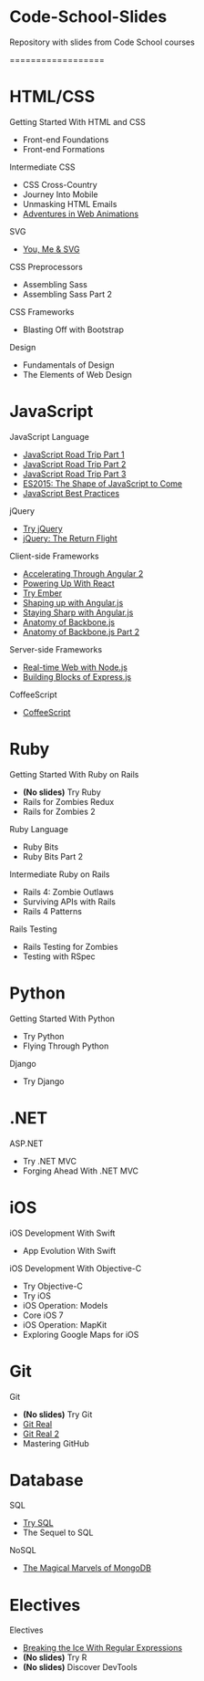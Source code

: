 # Code-School-Slides
Repository with slides from Code School courses

==================
# HTML/CSS
Getting Started With HTML and CSS

- Front-end Foundations
- Front-end Formations

Intermediate CSS

- CSS Cross-Country
- Journey Into Mobile
- Unmasking HTML Emails
- [Adventures in Web Animations](https://github.com/WispProxy/Code-School-Slides/blob/master/Slides/HTML_CSS/Intermediate%20CSS/CodeSchool-AdventuresInWebAnimations.pdf)

SVG

- [You, Me & SVG](https://github.com/WispProxy/Code-School-Slides/blob/master/Slides/HTML_CSS/SVG/CodeSchool-YouMeSvg.pdf)

CSS Preprocessors

- Assembling Sass
- Assembling Sass Part 2

CSS Frameworks

- Blasting Off with Bootstrap

Design

- Fundamentals of Design
- The Elements of Web Design

# JavaScript

JavaScript Language

- [JavaScript Road Trip Part 1](https://github.com/WispProxy/Code-School-Slides/blob/master/Slides/JavaScript/JavaScript%20Language/js1.pdf)
- [JavaScript Road Trip Part 2](https://github.com/WispProxy/Code-School-Slides/blob/master/Slides/JavaScript/JavaScript%20Language/js2.pdf)
- [JavaScript Road Trip Part 3](https://github.com/WispProxy/Code-School-Slides/blob/master/Slides/JavaScript/JavaScript%20Language/js3.pdf)
- [ES2015: The Shape of JavaScript to Come](https://github.com/WispProxy/Code-School-Slides/blob/master/Slides/JavaScript/JavaScript%20Language/all-levels.pdf)
- [JavaScript Best Practices](https://github.com/WispProxy/Code-School-Slides/blob/master/Slides/JavaScript/JavaScript%20Language/JSBP_full.pdf)

jQuery

- [Try jQuery](https://github.com/WispProxy/Code-School-Slides/blob/master/Slides/JavaScript/jQuery/codeschool_try_jquery.pdf)
- [jQuery: The Return Flight](https://github.com/WispProxy/Code-School-Slides/blob/master/Slides/JavaScript/jQuery/jquery-part2.pdf)

Client-side Frameworks

- [Accelerating Through Angular 2](https://github.com/WispProxy/Code-School-Slides/blob/master/Slides/JavaScript/Client-side%20Frameworks/CodeSchool-AcceleratingThroughAngular2.pdf)
- [Powering Up With React](https://github.com/WispProxy/Code-School-Slides/blob/master/Slides/JavaScript/Client-side%20Frameworks/CodeSchool-PoweringUpWithReact.pdf)
- [Try Ember](https://github.com/WispProxy/Code-School-Slides/blob/master/Slides/JavaScript/Client-side%20Frameworks/CodeSchool-TryEmber.pdf)
- [Shaping up with Angular.js](https://github.com/WispProxy/Code-School-Slides/blob/master/Slides/JavaScript/Client-side%20Frameworks/level01-05.pdf)
- [Staying Sharp with Angular.js](https://github.com/WispProxy/Code-School-Slides/blob/master/Slides/JavaScript/Client-side%20Frameworks/angular2-full-small.pdf)
- [Anatomy of Backbone.js](https://github.com/WispProxy/Code-School-Slides/blob/master/Slides/JavaScript/Client-side%20Frameworks/The_Anatomy_of_BackboneJS.pdf)
- [Anatomy of Backbone.js Part 2](https://github.com/WispProxy/Code-School-Slides/blob/master/Slides/JavaScript/Client-side%20Frameworks/backbone2.pdf)

Server-side Frameworks

- [Real-time Web with Node.js](https://github.com/WispProxy/Code-School-Slides/blob/master/Slides/JavaScript/Server-side%20Frameworks/node-all-levels.pdf)
- [Building Blocks of Express.js](https://github.com/WispProxy/Code-School-Slides/blob/master/Slides/JavaScript/Server-side%20Frameworks/express-all-levels.pdf)

CoffeeScript

- [CoffeeScript](https://github.com/WispProxy/Code-School-Slides/blob/master/Slides/JavaScript/CoffeeScript/coffeescript_slides.pdf)

# Ruby

Getting Started With Ruby on Rails

- **(No slides)** Try Ruby
- Rails for Zombies Redux
- Rails for Zombies 2

Ruby Language

- Ruby Bits
- Ruby Bits Part 2

Intermediate Ruby on Rails

- Rails 4: Zombie Outlaws
- Surviving APIs with Rails
- Rails 4 Patterns

Rails Testing

- Rails Testing for Zombies
- Testing with RSpec

# Python

Getting Started With Python

- Try Python
- Flying Through Python

Django

- Try Django

# .NET

ASP.NET

- Try .NET MVC
- Forging Ahead With .NET MVC

# iOS

iOS Development With Swift

- App Evolution With Swift

iOS Development With Objective-C

- Try Objective-C
- Try iOS
- iOS Operation: Models
- Core iOS 7
- iOS Operation: MapKit
- Exploring Google Maps for iOS

# Git

Git

- **(No slides)** Try Git
- [Git Real](https://github.com/WispProxy/Code-School-Slides/blob/master/Slides/Git/Git/git_real_slides.pdf)
- [Git Real 2](https://github.com/WispProxy/Code-School-Slides/blob/master/Slides/Git/Git/git_real_2_full_deck.pdf)
- Mastering GitHub

# Database

SQL

- [Try SQL](https://github.com/WispProxy/Code-School-Slides/blob/master/Slides/Database/SQL/trysql-slides.pdf)
- The Sequel to SQL

NoSQL

- [The Magical Marvels of MongoDB](https://github.com/WispProxy/Code-School-Slides/blob/master/Slides/Database/NoSQL/the-magical-marvels-of-mongodb-slides.pdf)

# Electives

Electives

- [Breaking the Ice With Regular Expressions](https://github.com/WispProxy/Code-School-Slides/blob/master/Slides/Electives/Electives/CodeSchool-BreakingTheIceWithRegularExpressions-Full.pdf)
- **(No slides)** Try R
- **(No slides)** Discover DevTools
